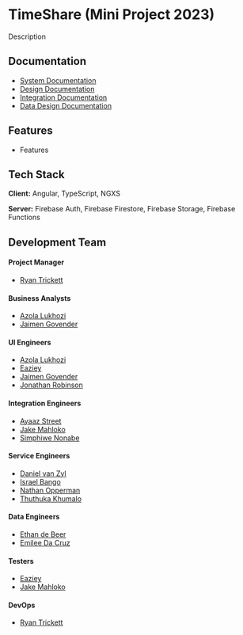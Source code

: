 
# TimeShare (Mini Project 2023)

Description


## Documentation

- [System Documentation](https://linktodocumentation)
- [Design Documentation](https://linktodocumentation)
- [Integration Documentation](https://linktodocumentation)
- [Data Design Documentation](https://linktodocumentation)


## Features

- Features


## Tech Stack

**Client:** Angular, TypeScript, NGXS

**Server:** Firebase Auth, Firebase Firestore, Firebase Storage, Firebase Functions


## Development Team

#### Project Manager
- [Ryan Trickett](https://linktoprofile)

#### Business Analysts
- [Azola Lukhozi](https://linktoprofile)
- [Jaimen Govender](https://linktoprofile)

#### UI Engineers
- [Azola Lukhozi](https://linktoprofile)
- [Eaziey <Surname>](https://linktoprofile)
- [Jaimen Govender](https://linktoprofile)
- [Jonathan Robinson](https://linktoprofile)

#### Integration Engineers
- [Ayaaz Street](https://linktoprofile)
- [Jake Mahloko](https://linktoprofile)
- [Simphiwe Nonabe](https://linktoprofile)

#### Service Engineers
- [Daniel van Zyl](https://linktoprofile)
- [Israel Bango](https://linktoprofile)
- [Nathan Opperman](https://linktoprofile)
- [Thuthuka Khumalo](https://linktoprofile)

#### Data Engineers
- [Ethan de Beer](https://linktoprofile)
- [Emilee Da Cruz](https://linktoprofile)

#### Testers
- [Eaziey <Surname>](https://linktoprofile)
- [Jake Mahloko](https://linktoprofile)

#### DevOps
- [Ryan Trickett](https://linktoprofile)